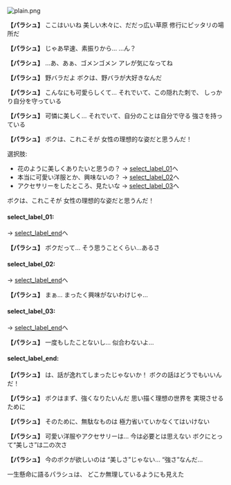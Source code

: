 
![plain.png](../images/backgrounds/plain.png)

**【パラシュ】**
ここはいいね
美しい木々に、だだっ広い草原
修行にピッタリの場所だ

**【パラシュ】**
じゃあ早速、素振りから…
…ん？

**【パラシュ】**
…あ、あぁ、ゴメンゴメン
アレが気になってね

**【パラシュ】**
野バラだよ
ボクは、野バラが大好きなんだ

**【パラシュ】**
こんなにも可愛らしくて…
それでいて、この隠れた刺で、
しっかり自分を守っている

**【パラシュ】**
可憐に美しく…
それでいて、自分のことは自分で守る
強さを持っている

**【パラシュ】**
ボクは、これこそが
女性の理想的な姿だと思うんだ！

選択肢:
- 花のように美しくありたいと思うの？ → [select_label_01](#select_label_01)へ
- 本当に可愛い洋服とか、興味ないの？ → [select_label_02](#select_label_02)へ
- アクセサリーをしたところ、見たいな → [select_label_03](#select_label_03)へ

ボクは、これこそが
女性の理想的な姿だと思うんだ！

#### select_label_01:
 → [select_label_end](#select_label_end)へ

**【パラシュ】**
ボクだって…
そう思うことくらい…あるさ

#### select_label_02:
 → [select_label_end](#select_label_end)へ

**【パラシュ】**
まぁ…
まったく興味がないわけじゃ…

#### select_label_03:
 → [select_label_end](#select_label_end)へ

**【パラシュ】**
一度もしたことないし…
似合わないよ…

#### select_label_end:

**【パラシュ】**
は、話が逸れてしまったじゃないか！
ボクの話はどうでもいいんだ！

**【パラシュ】**
ボクはまず、強くなりたいんだ
思い描く理想の世界を
実現させるために

**【パラシュ】**
そのために、無駄なものは
極力省いていかなくてはいけない

**【パラシュ】**
可愛い洋服やアクセサリーは…
今は必要とは思えない
ボクにとって“美しさ”は二の次さ

**【パラシュ】**
今のボクが欲しいのは
“美しさ”じゃない…
“強さ”なんだ…

一生懸命に語るパラシュは、
どこか無理しているようにも見えた